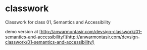 # classwork

Classwork for class 01, Semantics and Accessibility

demo version at [http://anwarmontasir.com/devsign-classwork/01-semantics-and-accessibility/](http://anwarmontasir.com/devsign-classwork/01-semantics-and-accessibility/)